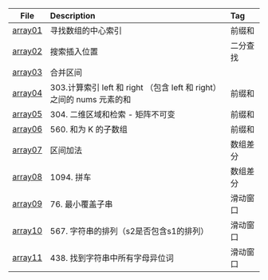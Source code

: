 | File | Description | Tag |
| :----:| :---- | :---- |
| [array01](./array01.py) | 寻找数组的中心索引 | 前缀和 |
| [array02](./array02.py) | 搜索插入位置 | 二分查找 |
| [array03](./array03.py) | 合并区间 |  |
| [array04](./array04.py) | 303.计算索引 left 和 right （包含 left 和 right）之间的 nums 元素的和 | 前缀和 |
| [array05](./array05.py) | 304. 二维区域和检索 - 矩阵不可变 | 前缀和 |
| [array06](./array06.py) | 560. 和为 K 的子数组 | 前缀和 |
| [array07](./array07.py) | 区间加法 | 数组差分 |
| [array08](./array08.py) | 1094. 拼车 | 数组差分 |
| [array09](./array09.py) | 76. 最小覆盖子串 | 滑动窗口 |
| [array10](./array10.py) | 567. 字符串的排列（s2是否包含s1的排列） | 滑动窗口 |
| [array11](./array11.py) | 438. 找到字符串中所有字母异位词 | 滑动窗口 |


